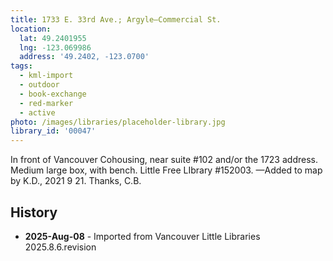 ```yaml
---
title: 1733 E. 33rd Ave.; Argyle—Commercial St.
location:
  lat: 49.2401955
  lng: -123.069986
  address: '49.2402, -123.0700'
tags:
  - kml-import
  - outdoor
  - book-exchange
  - red-marker
  - active
photo: /images/libraries/placeholder-library.jpg
library_id: '00047'
---
```

In front of Vancouver Cohousing, near suite #102 and/or the 1723 address.  Medium large box, with bench.
Little Free LIbrary #152003.
—Added to map by K.D., 2021 9 21. Thanks, C.B.

## History
- **2025-Aug-08** - Imported from Vancouver Little Libraries 2025.8.6.revision
